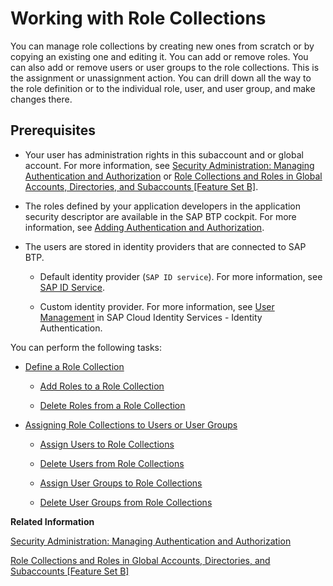 <!-- loio393ea0b222754311884123ce564779bd -->

# Working with Role Collections

You can manage role collections by creating new ones from scratch or by copying an existing one and editing it. You can add or remove roles. You can also add or remove users or user groups to the role collections. This is the assignment or unassignment action. You can drill down all the way to the role definition or to the individual role, user, and user group, and make changes there.



<a name="loio393ea0b222754311884123ce564779bd__section_vw4_bw4_qlb"/>

## Prerequisites

-   Your user has administration rights in this subaccount and or global account. For more information, see [Security Administration: Managing Authentication and Authorization](Security_Administration_Managing_Authentication_and_Authorization_1ff47b2.md) or [Role Collections and Roles in Global Accounts, Directories, and Subaccounts \[Feature Set B\]](../10-concepts/Role_Collections_and_Roles_in_Global_Accounts,_Directories,_and_Subaccounts_Feature_Set_B_0039cf0.md).

-   The roles defined by your application developers in the application security descriptor are available in the SAP BTP cockpit. For more information, see [Adding Authentication and Authorization](../30-development/Adding_Authentication_and_Authorization_419ae2e.md).

-   The users are stored in identity providers that are connected to SAP BTP.

    -   Default identity provider \(`SAP ID service`\). For more information, see [SAP ID Service](SAP_ID_Service_d6a8db7.md).

    -   Custom identity provider. For more information, see [User Management](https://help.sap.com/viewer/6d6d63354d1242d185ab4830fc04feb1/Cloud/en-US/228428f9f476449cafd841a68d75b234.html) in SAP Cloud Identity Services - Identity Authentication.





You can perform the following tasks:

-   [Define a Role Collection](Define_a_Role_Collection_4b20383.md)

    -   [Add Roles to a Role Collection](Add_Roles_to_a_Role_Collection_e3130fb.md)

    -   [Delete Roles from a Role Collection](Delete_Roles_from_a_Role_Collection_b06be74.md)



-   [Assigning Role Collections to Users or User Groups](Assigning_Role_Collections_to_Users_or_User_Groups_31532c7.md)

    -   [Assign Users to Role Collections](Assign_Users_to_Role_Collections_c576676.md)

    -   [Delete Users from Role Collections](Delete_Users_from_Role_Collections_4f8a242.md)

    -   [Assign User Groups to Role Collections](Assign_User_Groups_to_Role_Collections_9562d9d.md)

    -   [Delete User Groups from Role Collections](Delete_User_Groups_from_Role_Collections_bcc818a.md)



**Related Information**  


[Security Administration: Managing Authentication and Authorization](Security_Administration_Managing_Authentication_and_Authorization_1ff47b2.md "This section describes the tasks of administrators in the Cloud Foundry environment of SAP BTP. Administrators ensure user authentication and assign authorization information to users and user groups.")

[Role Collections and Roles in Global Accounts, Directories, and Subaccounts \[Feature Set B\]](../10-concepts/Role_Collections_and_Roles_in_Global_Accounts,_Directories,_and_Subaccounts_Feature_Set_B_0039cf0.md "In the cloud management tools feature set B, SAP BTP provides a set of role collections to set up administrator access to your global account and subaccounts.")

